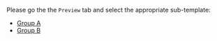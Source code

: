 Please go the the `Preview` tab and select the appropriate sub-template:

* [Group A](?expand=1&template=template_one.md)
* [Group B](?expand=1&template=template_two.md)
